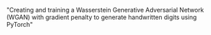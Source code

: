 "Creating and training a Wasserstein Generative Adversarial Network (WGAN) with gradient penalty to generate handwritten digits using PyTorch" 
